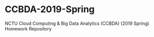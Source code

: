# CCBDA-2019-Spring
NCTU Cloud Computing & Big Data Analytics (CCBDA) (2019 Spring) Homework Repository
